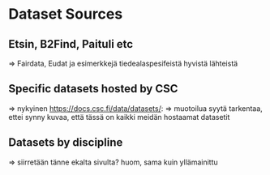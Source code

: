 # Dataset Sources



## Etsin, B2Find, Paituli etc

=> Fairdata, Eudat ja esimerkkejä tiedealaspesifeistä hyvistä lähteistä

## Specific datasets hosted by CSC

=> nykyinen https://docs.csc.fi/data/datasets/: => muotoilua syytä tarkentaa, ettei synny kuvaa, että tässä on kaikki meidän hostaamat datasetit

## Datasets by discipline

=> siirretään tänne ekalta sivulta? huom, sama kuin yllämainittu
